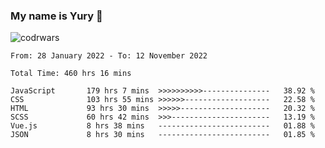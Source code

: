 ### My name is Yury 👋 
![codrwars](https://www.codewars.com/users/litury/badges/micro) 


<!--START_SECTION:waka-->

```text
From: 28 January 2022 - To: 12 November 2022

Total Time: 460 hrs 16 mins

JavaScript       179 hrs 7 mins  >>>>>>>>>>---------------   38.92 %
CSS              103 hrs 55 mins >>>>>>-------------------   22.58 %
HTML             93 hrs 30 mins  >>>>>--------------------   20.32 %
SCSS             60 hrs 42 mins  >>>----------------------   13.19 %
Vue.js           8 hrs 38 mins   -------------------------   01.88 %
JSON             8 hrs 30 mins   -------------------------   01.85 %
```

<!--END_SECTION:waka-->

